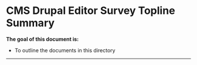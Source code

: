 # CMS Drupal Editor Survey Topline Summary


**The goal of this document is:**

 - To outline the documents in this directory

- - - 
